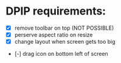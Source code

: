 # DPIP requirements:

- [x] remove toolbar on top (NOT POSSIBLE)
- [x] perserve aspect ratio on resize
- [x] change layout when screen gets too big
- [-] drag icon on bottom left of screen
